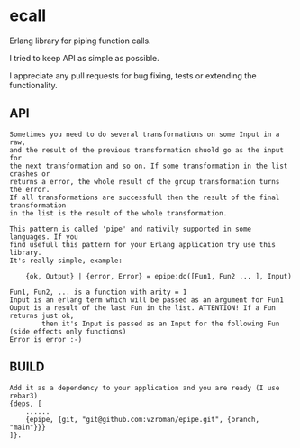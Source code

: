 # ecall

Erlang library for piping function calls.

I tried to keep API as simple as possible.

I appreciate any pull requests for bug fixing, tests or extending the functionality.

API
-----
    Sometimes you need to do several transformations on some Input in a raw, 
    and the result of the previous transformation shuold go as the input for 
    the next transformation and so on. If some transformation in the list crashes or 
    returns a error, the whole result of the group transformation turns the error. 
    If all transformations are successfull then the result of the final transformation 
    in the list is the result of the whole transformation.

    This pattern is called 'pipe' and nativily supported in some languages. If you 
    find usefull this pattern for your Erlang application try use this library. 
    It's really simple, example:

        {ok, Output} | {error, Error} = epipe:do([Fun1, Fun2 ... ], Input)
    
    Fun1, Fun2, ... is a function with arity = 1
    Input is an erlang term which will be passed as an argument for Fun1
    Ouput is a result of the last Fun in the list. ATTENTION! If a Fun returns just ok, 
            then it's Input is passed as an Input for the following Fun (side effects only functions)
    Error is error :-)

BUILD
-----
    Add it as a dependency to your application and you are ready (I use rebar3)
    {deps, [
        ......
        {epipe, {git, "git@github.com:vzroman/epipe.git", {branch, "main"}}}
    ]}.

    
